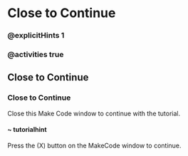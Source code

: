 # Close to Continue

### @explicitHints 1

### @activities true

## Close to Continue

### Close to Continue

Close this Make Code window to continue with the tutorial.

#### ~ tutorialhint

Press the (X) button on the MakeCode window to continue.